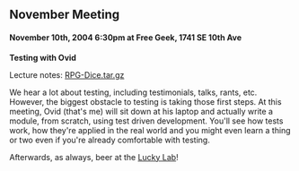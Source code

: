 ## November Meeting

#### November 10th, 2004 6:30pm at Free Geek, 1741 SE 10th Ave

**Testing with Ovid**

Lecture notes: [RPG-Dice.tar.gz](http://pdx.pm.org/RPG-Dice.tar.gz)

We hear a lot about testing, including testimonials, talks, rants, etc.  However, the biggest obstacle to testing is taking those first steps.  At this meeting, Ovid (that's me) will sit down at his laptop and actually write a module, from scratch, using test driven development.  You'll see how tests work, how they're applied in the real world and you might even learn a thing or two even if you're already comfortable with testing.

Afterwards, as always, beer at the [Lucky Lab](http://www.luckylab.com/lab_hawth.html)!
